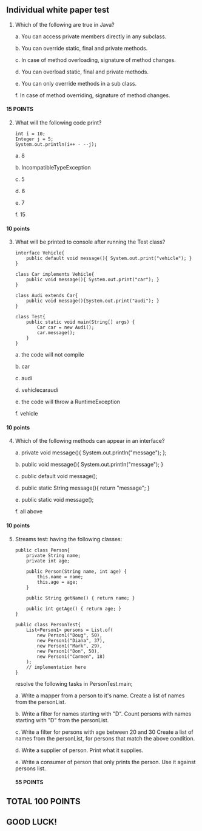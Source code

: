 ## Individual white paper test

1. Which of the following are true in Java?

    a. You can access private members directly in any subclass.

    b. You can override static, final and private methods.

    c. In case of method overloading, signature of method changes.

    d. You can overload static, final and private methods.

    e. You can only override methods in a sub class.

    f. In case of method overriding, signature of method changes.

#### 15 POINTS


2. What will the following code print?

    ```
    int i = 10;
    Integer j = 5;
    System.out.println(i++ - --j);
    ```

    a. 8

    b. IncompatibleTypeException

    c. 5

    d. 6

    e. 7

    f. 15

#### 10 points


3. What will be printed to console after running the Test class?

    ```
    interface Vehicle{
        public default void message(){ System.out.print("vehicle"); }
    }

    class Car implements Vehicle{
        public void message(){ System.out.print("car"); }
    }

    class Audi extends Car{
        public void message(){System.out.print("audi"); }
    }

    class Test{
        public static void main(String[] args) {
            Car car = new Audi();
            car.message();
        }
    }
    ```

    a. the code will not compile

    b. car

    c. audi

    d. vehiclecaraudi

    e. the code will throw a RuntimeException

    f. vehicle

#### 10 points


4. Which of the following methods can appear in an interface?

    a.   private void message(){ System.out.println("message"); };

    b.   public void message(){ System.out.println("message"); }

    c.   public default void message();

    d.   public static String message(){ return "message"; }

    e.   public static void message();

    f.   all above

#### 10 points

5. Streams test: having the following classes:

    ```
    public class Person{
        private String name;
        private int age;

        public Person(String name, int age) {
            this.name = name;
            this.age = age;
        }

        public String getName() { return name; }

        public int getAge() { return age; }
    }

    public class PersonTest{
        List<Person1> persons = List.of(
            new Person1("Doug", 50),
            new Person1("Diana", 37),
            new Person1("Mark", 29),
            new Person1("Don", 50),
            new Person1("Carmen", 18)
        );
        // implementation here
    }

    ```

    resolve the following tasks in PersonTest.main;

    a. Write a mapper from a person to it's name.
    Create a list of names from the personList.

    b. Write a filter for names starting with "D".
    Count persons with names starting with "D" from the personList.

    c. Write a filter for persons with age between 20 and 30
    Create a list of names from the personList, for persons
    that match the above condition.

    d. Write a supplier of person. Print what it supplies.

    e. Write a consumer of person that only prints the person.
    Use it against persons list.

   #### 55 POINTS


## TOTAL 100 POINTS

## GOOD LUCK!




